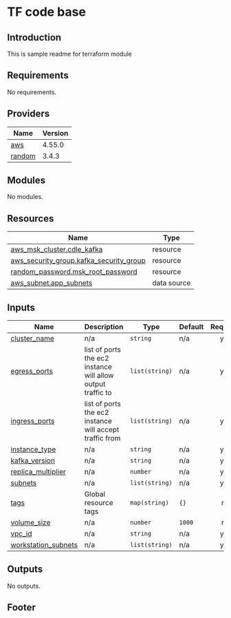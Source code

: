 # TF code base
## Introduction
This is sample readme for terraform module

<!-- BEGIN_AUTOMATED_TF_DOCS_BLOCK -->
## Requirements

No requirements.

## Providers

| Name | Version |
|------|---------|
| <a name="provider_aws"></a> [aws](#provider\_aws) | 4.55.0 |
| <a name="provider_random"></a> [random](#provider\_random) | 3.4.3 |

## Modules

No modules.

## Resources

| Name | Type |
|------|------|
| [aws_msk_cluster.cdle_kafka](https://registry.terraform.io/providers/hashicorp/aws/latest/docs/resources/msk_cluster) | resource |
| [aws_security_group.kafka_security_group](https://registry.terraform.io/providers/hashicorp/aws/latest/docs/resources/security_group) | resource |
| [random_password.msk_root_password](https://registry.terraform.io/providers/hashicorp/random/latest/docs/resources/password) | resource |
| [aws_subnet.app_subnets](https://registry.terraform.io/providers/hashicorp/aws/latest/docs/data-sources/subnet) | data source |

## Inputs

| Name | Description | Type | Default | Required |
|------|-------------|------|---------|:--------:|
| <a name="input_cluster_name"></a> [cluster\_name](#input\_cluster\_name) | n/a | `string` | n/a | yes |
| <a name="input_egress_ports"></a> [egress\_ports](#input\_egress\_ports) | list of ports the ec2 instance will allow output traffic to | `list(string)` | n/a | yes |
| <a name="input_ingress_ports"></a> [ingress\_ports](#input\_ingress\_ports) | list of ports the ec2 instance will accept traffic from | `list(string)` | n/a | yes |
| <a name="input_instance_type"></a> [instance\_type](#input\_instance\_type) | n/a | `string` | n/a | yes |
| <a name="input_kafka_version"></a> [kafka\_version](#input\_kafka\_version) | n/a | `string` | n/a | yes |
| <a name="input_replica_multiplier"></a> [replica\_multiplier](#input\_replica\_multiplier) | n/a | `number` | n/a | yes |
| <a name="input_subnets"></a> [subnets](#input\_subnets) | n/a | `list(string)` | n/a | yes |
| <a name="input_tags"></a> [tags](#input\_tags) | Global resource tags | `map(string)` | `{}` | no |
| <a name="input_volume_size"></a> [volume\_size](#input\_volume\_size) | n/a | `number` | `1000` | no |
| <a name="input_vpc_id"></a> [vpc\_id](#input\_vpc\_id) | n/a | `string` | n/a | yes |
| <a name="input_workstation_subnets"></a> [workstation\_subnets](#input\_workstation\_subnets) | n/a | `list(string)` | n/a | yes |

## Outputs

No outputs.
<!-- END_AUTOMATED_TF_DOCS_BLOCK -->

## Footer
